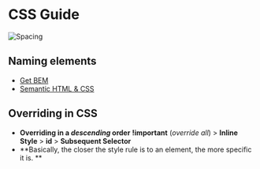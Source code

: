 # CSS Guide
![Spacing](https://github.com/dianavile/Code-Notes/blob/master/img/CSS1.gif)

## Naming elements
- [Get BEM](http://getbem.com/naming/)
- [Semantic HTML & CSS](https://internetingishard.com/html-and-css/semantic-html/)

## **Overriding in CSS** 
- **Overriding in a _descending_ order**
**!important** (_override all_) > **Inline Style** > **id** > **Subsequent Selector**
- **Basically, the closer the style rule is to an element, the more specific it is. **


